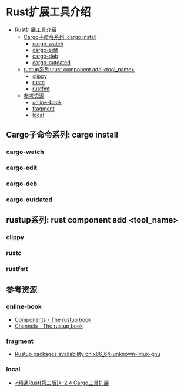 # Rust扩展工具介绍

<!--ts-->
* [Rust扩展工具介绍](#rust扩展工具介绍)
   * [Cargo子命令系列: cargo install ](#cargo子命令系列-cargo-install-)
      * [cargo-watch](#cargo-watch)
      * [cargo-edit](#cargo-edit)
      * [cargo-deb](#cargo-deb)
      * [cargo-outdated](#cargo-outdated)
   * [rustup系列: rust component add &lt;tool_name&gt;](#rustup系列-rust-component-add-tool_name)
      * [clippy](#clippy)
      * [rustc](#rustc)
      * [rustfmt](#rustfmt)
   * [参考资源](#参考资源)
      * [online-book](#online-book)
      * [fragment](#fragment)
      * [local](#local)

<!-- Created by https://github.com/ekalinin/github-markdown-toc -->
<!-- Added by: runner, at: Tue Jul 19 12:14:28 UTC 2022 -->

<!--te-->

## Cargo子命令系列: cargo install <binary crate name>

### cargo-watch

### cargo-edit

### cargo-deb

### cargo-outdated

## rustup系列: rust component add <tool_name>

### clippy

### rustc

### rustfmt

## 参考资源

### online-book

- [Components - The rustup book](https://rust-lang.github.io/rustup/concepts/components.html)
- [Channels - The rustup book](https://rust-lang.github.io/rustup/concepts/channels.html#nightly-availability)

### fragment

- [Rustup packages availability on x86_64-unknown-linux-gnu](https://rust-lang.github.io/rustup-components-history/)

### local

- [<精通Rust(第二版)>-2.4 Cargo工具扩展](marginnote3app://note/5D418160-6AC9-4FEF-843F-DA262F6A7DEB)
